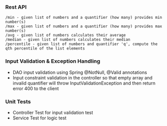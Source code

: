 ### Rest API

```
/min - given list of numbers and a quantifier (how many) provides min number(s)
/max - given list of numbers and a quantifier (how many) provides max number(s)
/avg - given list of numbers calculates their average
/median - given list of numbers calculates their median
/percentile - given list of numbers and quantifier 'q', compute the qth percentile of the list elements
```

### Input Validation & Exception Handling
- DAO input validation using Spring @NotNull, @Valid annotations
- Input constraint validation in the controller so that empty array and invalid quantifier will throw InputValidationException and then return error 400 to the client

### Unit Tests
- Controller Test for input validation test
- Service Test for logic test
